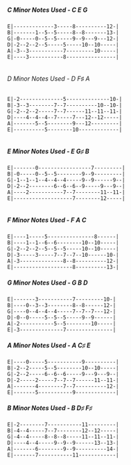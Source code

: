 
##### C Minor Notes Used - C E G
```
E|-------------3-----8----------12-|
B|-------1--5--5-----8--8-------13-|
G|-0-----0--5--5-----9--9---9---12-|
D|-2--2--2--5-----5-----10--10-----|
A|-3--3-----------7---------10-----|
E|----3-----------8----------------|
				
```
###### D Minor Notes Used - D F♯ A
```
E|-2--------------5--------------10-|
B|-3--3--------7--7----------10--10-|
G|-2--2--2-----7--7------11--11--11-|
D|----4--4--4--7-----7---12--12-----|
A|-------5--5--------9---12---------|
E|----------5--------10-------------|
				
```
##### E Minor Notes Used - E G♯ B
```
E|-------0-----------------7---------|
B|-0-----0--5--5--------9--9---------|
G|-1--1--1--4--4--4-----9--9------9--|
D|-2--2--------6--6--6--9-----9---9--|
A|----2-----------7--7--------11--11-|
E|-------------------7--------12-----|
				
```
##### F Minor Notes Used - F A C
```
E|----1-----5---------------8------|
B|----1--1--6--6--------10--10-----|
G|-2--2--2--5--5--5-----10--10-----|
D|-3-----3-----7--7--7--10------10-|
A|-3--------------8--8----------12-|
E|-------------------8----------13-|

```
##### G Minor Notes Used - G B D
```
E|-------3-----------7---------10-|
B|----0--3--3--------8--8------12-|
G|----0--4--4--4-----7--7--7---12-|
D|-0--0-----5--5--5-----9--9------|
A|-2-----------5--5--------10-----|
E|-3--------------7---------------|

```
##### A Minor Notes Used - A C♯ E
```
E|----0-----5-----------9----------|
B|-2--2-----5--5--------10--10-----|
G|-2--2-----6--6--6-----9---9---9--|
D|-2-----2-----7--7--7------11--11-|
A|-------4--------7--7----------12-|
E|-------5-----------9-------------|
```


##### B Minor Notes Used - B D♯ F♯
```
E|-2--------7-----------11---------|
B|-4--4-----7--7--------12--12-----|
G|-4--4-----8--8--8-----11--11--11-|
D|----4--4-----9--9--9------13--13-|
A|-------6--------9--9----------14-|
E|-------7-----------11------------|
```

				
